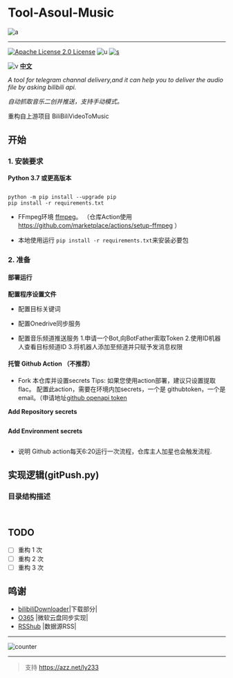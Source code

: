 # Tool-Asoul-Music


![a](https://s1.328888.xyz/2022/04/13/fPSGZ.jpg)

------------------------------------


[![Apache License 2.0 License](https://img.shields.io/badge/LICENSE-Apache2-ff69b4)](https://github.com/sudoskys/Tool-Asoul-Music/blob/main/LICENSE)  ![u](https://img.shields.io/badge/USE-python-green)   [![s](https://img.shields.io/badge/Sponsor-Alipay-ff69b4)](https://azz.net/ly233) 

![v](https://img.shields.io/badge/Version-220415-9cf)   **[中文](README.md)**


*A tool for telegram channal delivery,and it can help you to deliver the audio file by asking bilibili api.*

*自动抓取音乐二创并推送，支持手动模式。*

重构自上游项目 BiliBiliVideoToMusic



## 开始

### 1. 安装要求
**Python 3.7 或更高版本** 
```

python -m pip install --upgrade pip
pip install -r requirements.txt

```

- FFmpeg环境 [ffmpeg](https://ffmpeg.org/download.html#get-packages)。
（仓库Action使用 https://github.com/marketplace/actions/setup-ffmpeg ）

* 本地使用运行 `pip install -r requirements.txt`来安装必要包


### 2. 准备
#### 部署运行
**配置程序设置文件**
- 配置目标关键词

- 配置Onedrive同步服务

- 配置音乐频道推送服务
1.申请一个Bot,向BotFather索取Token
2.使用ID机器人查看目标频道ID
3.将机器人添加至频道并只赋予发消息权限

#### 托管 Github Action （不推荐）
* Fork 本仓库并设置secrets
Tips: 如果您使用action部署，建议只设置提取flac。
配置此action，需要在环境内加secrets，一个是 githubtoken，一个是 email。（申请地址[github openapi token](https://github.com/settings/tokens/new)


**Add Repository secrets**
```

```

**Add Environment secrets**
```

```


* 说明
Github action每天6:20运行一次流程，仓库主人加星也会触发流程.




## 实现逻辑(gitPush.py)




### 目录结构描述
```


```

## TODO
- [ ] 重构 1 次
- [ ] 重构 2 次
- [ ] 重构 3 次

## 鸣谢

- [bilibiliDownloader](https://github.com/liuyunhaozz/bilibiliDownloader)|下载部分|
- [O365](https://github.com/O365/python-o365) |微软云盘同步实现|
- [RSShub](https://docs.rsshub.app/) |数据源RSS|



------------------------------
![counter](https://count.getloli.com/get/@sudoskys-github-AsoulMusic?theme=moebooru)



------------------------------

>支持
https://azz.net/ly233

